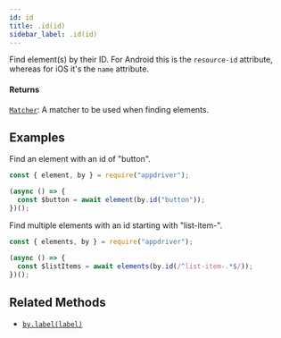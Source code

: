```yaml
---
id: id
title: .id(id)
sidebar_label: .id(id)
---
```


Find element(s) by their ID. For Android this is the `resource-id` attribute, whereas for iOS it's the `name` attribute.

#### Returns

[`Matcher`](../../core-concepts/matchers.md): A matcher to be used when finding elements.

## Examples

Find an element with an id of "button".

```javascript
const { element, by } = require("appdriver");

(async () => {
  const $button = await element(by.id("button"));
})();
```

Find multiple elements with an id starting with "list-item-".

```javascript
const { elements, by } = require("appdriver");

(async () => {
  const $listItems = await elements(by.id(/^list-item-.*$/));
})();
```

## Related Methods

- [`by.label(label)`](./label.md)